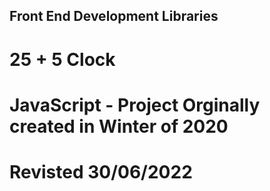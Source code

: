 ## Front End Development Libraries

# 25 + 5 Clock

# JavaScript - Project Orginally created in Winter of 2020

# Revisted 30/06/2022

